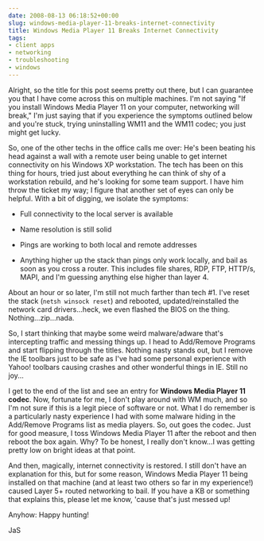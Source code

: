 ```yaml
---
date: 2008-08-13 06:18:52+00:00
slug: windows-media-player-11-breaks-internet-connectivity
title: Windows Media Player 11 Breaks Internet Connectivity
tags:
- client apps
- networking
- troubleshooting
- windows
---
```


Alright, so the title for this post seems pretty out there, but I can guarantee you that I have come across this on multiple machines. I'm not saying "If you install Windows Media Player 11 on your computer, networking will break," I'm just saying that if you experience the symptoms outlined below and you're stuck, trying uninstalling WM11 and the WM11 codec; you just might get lucky.

So, one of the other techs in the office calls me over: He's been beating his head against a wall with a remote user being unable to get internet connectivity on his Windows XP workstation. The tech has been on this thing for hours, tried just about everything he can think of shy of a workstation rebuild, and he's looking for some team support. I have him throw the ticket my way; I figure that another set of eyes can only be helpful. With a bit of digging, we isolate the symptoms:



	
  * Full connectivity to the local server is available

	
  * Name resolution is still solid

	
  * Pings are working to both local and remote addresses

	
  * Anything higher up the stack than pings only work locally, and bail as soon as you cross a router. This includes file shares, RDP, FTP, HTTP/s, MAPI, and I'm guessing anything else higher than layer 4.<!-- more -->


About an hour or so later, I'm still not much farther than tech #1. I've reset the stack (`netsh winsock reset`) and rebooted, updated/reinstalled the network card drivers...heck, we even flashed the BIOS on the thing. Nothing...zip...nada.

So, I start thinking that maybe some weird malware/adware that's intercepting traffic and messing things up. I head to Add/Remove Programs and start flipping through the titles. Nothing nasty stands out, but I remove the IE toolbars just to be safe as I've had some personal experience with Yahoo! toolbars causing crashes and other wonderful things in IE. Still no joy...

I get to the end of the list and see an entry for **Windows Media Player 11 codec**. Now, fortunate for me, I don't play around with WM much, and so I'm not sure if this is a legit piece of software or not. What I do remember is a particularly nasty experience I had with some malware hiding in the Add/Remove Programs list as media players. So, out goes the codec. Just for good measure, I toss Windows Media Player 11 after the reboot and then reboot the box again. Why? To be honest, I really don't know...I was getting pretty low on bright ideas at that point.

And then, magically, internet connectivity is restored. I still don't have an explanation for this, but for some reason, Windows Media Player 11 being installed on that machine (and at least two others so far in my experience!) caused Layer 5+ routed networking to bail. If you have a KB or something that explains this, please let me know, 'cause that's just messed up!

Anyhow: Happy hunting!

JaS
